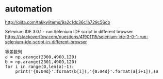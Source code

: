 # automation

http://qiita.com/takky/items/9a2c1dc36c1a729c56cb

Selenium IDE 3.0.1 - run Selenium IDE script in different browser
https://stackoverflow.com/questions/41901115/selenium-ide-3-0-1-run-selenium-ide-script-in-different-browser

<pre>
等差数列
a = np.arange(2300,4900,120)
b = np.arange(2301,4900,120)
for i in range(0,len(a)-1):
	print('{0:04d}'.format(b[i]),'{0:04d}'.format(a[i+1]),(a[i+1]-b[i])+1)
</pre>




